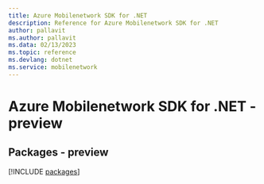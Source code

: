 ```yaml
---
title: Azure Mobilenetwork SDK for .NET
description: Reference for Azure Mobilenetwork SDK for .NET
author: pallavit
ms.author: pallavit
ms.data: 02/13/2023
ms.topic: reference
ms.devlang: dotnet
ms.service: mobilenetwork
---
```

# Azure Mobilenetwork SDK for .NET - preview
## Packages - preview
[!INCLUDE [packages](mobilenetwork-index.md)]